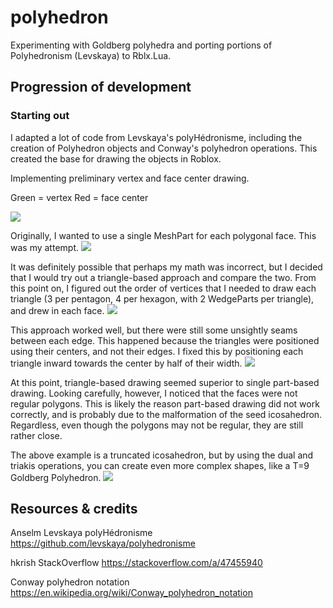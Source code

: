 # polyhedron
Experimenting with Goldberg polyhedra and porting portions of Polyhedronism (Levskaya) to Rblx.Lua.

## Progression of development
### Starting out
I adapted a lot of code from Levskaya's polyHédronisme, including the creation of Polyhedron objects and Conway's polyhedron operations. This created the base for drawing the objects in Roblox.

Implementing preliminary vertex and face center drawing.

Green = vertex
Red = face center

![](https://i.imgur.com/o1FHQHp.png)

Originally, I wanted to use a single MeshPart for each polygonal face. This was my attempt.
![](https://i.imgur.com/o7YadTG.png)

It was definitely possible that perhaps my math was incorrect, but I decided that I would try out a triangle-based approach and compare the two. From this point on, I figured out the order of vertices that I needed to draw each triangle (3 per pentagon, 4 per hexagon, with 2 WedgeParts per triangle), and drew in each face.
![](https://i.imgur.com/04qf3gn.png)

This approach worked well, but there were still some unsightly seams between each edge. This happened because the triangles were positioned using their centers, and not their edges. I fixed this by positioning each triangle inward towards the center by half of their width.
![](https://i.imgur.com/khhbHDH.png)

At this point, triangle-based drawing seemed superior to single part-based drawing. Looking carefully, however, I noticed that the faces were not regular polygons. This is likely the reason part-based drawing did not work correctly, and is probably due to the malformation of the seed icosahedron. Regardless, even though the polygons may not be regular, they are still rather close.

The above example is a truncated icosahedron, but by using the dual and triakis operations, you can create even more complex shapes, like a T=9 Goldberg Polyhedron.
![](https://i.imgur.com/vSbeDGl.png)

## Resources & credits
Anselm Levskaya
polyHédronisme
https://github.com/levskaya/polyhedronisme

hkrish
StackOverflow
https://stackoverflow.com/a/47455940

Conway polyhedron notation
https://en.wikipedia.org/wiki/Conway_polyhedron_notation
